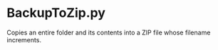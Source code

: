 # BackupToZip.py 
Copies an entire folder and its contents into a ZIP file whose filename increments.

